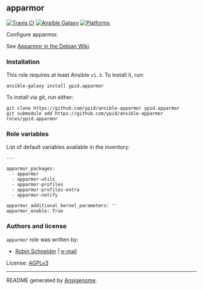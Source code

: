## apparmor

[![Travis CI](http://img.shields.io/travis/ypid/ansible-apparmor.svg?style=flat)](http://travis-ci.org/ypid/ansible-apparmor)
[![Ansible Galaxy](http://img.shields.io/badge/galaxy-ypid.apparmor-660198.svg?style=flat)](https://galaxy.ansible.com/list#/roles/3015)
[![Platforms](http://img.shields.io/badge/platforms-debian-lightgrey.svg?style=flat)](#)


Configure apparmor.

See [Apparmor in the Debian Wiki](https://wiki.debian.org/AppArmor/HowToUse).

### Installation

This role requires at least Ansible `v1.3`. To install it, run:

    ansible-galaxy install ypid.apparmor

To install via git, run either:

    git clone https://github.com/ypid/ansible-apparmor ypid.apparmor
    git submodule add https://github.com/ypid/ansible-apparmor roles/ypid.apparmor




### Role variables

List of default variables available in the inventory:

    ---
    
    apparmor_packages:
      - apparmor
      - apparmor-utils
      - apparmor-profiles
      - apparmor-profiles-extra
      - apparmor-notify
    
    apparmor_additional_kernel_parameters: ''
    apparmor_enable: True




### Authors and license

`apparmor` role was written by:

- [Robin Schneider](https://github.com/ypid) | [e-mail](mailto:ypid@riseup.net)

License: [AGPLv3](https://tldrlegal.com/license/gnu-affero-general-public-license-v3-%28agpl-3.0%29)

***

README generated by [Ansigenome](https://github.com/nickjj/ansigenome/).
